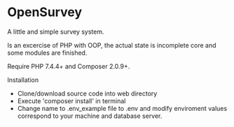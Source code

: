 # OpenSurvey
A little and simple survey system.

Is an excercise of PHP with OOP, the actual state is incomplete core and some modules are finished.

Require PHP 7.4.4+ and Composer 2.0.9+.

Installation
+ Clone/download source code into web directory
+ Execute 'composer install' in terminal
+ Change name to .env_example file to .env and modify enviroment values correspond to your machine and database server.
